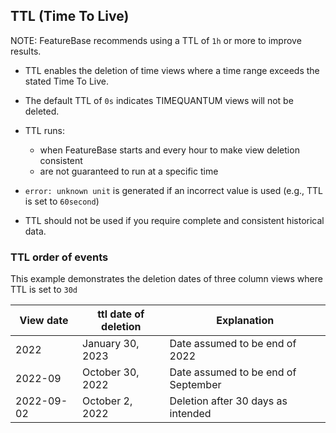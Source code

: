 ## TTL (Time To Live)

NOTE: FeatureBase recommends using a TTL of `1h` or more to improve results.

* TTL enables the deletion of time views where a time range exceeds the stated Time To Live.
* The default TTL of `0s` indicates TIMEQUANTUM views will not be deleted.
* TTL runs:
  * when FeatureBase starts and every hour to make view deletion consistent
  * are not guaranteed to run at a specific time
* `error: unknown unit` is generated if an incorrect value is used (e.g., TTL is set to `60second`)

* TTL should not be used if you require complete and consistent historical data.

### TTL order of events

This example demonstrates the deletion dates of three column views where TTL is set to `30d`

| View date | ttl date of deletion | Explanation |
|---|---|---|
| 2022 | January 30, 2023 | Date assumed to be end of 2022 |
| 2022-09 | October 30, 2022 | Date assumed to be end of September |
| 2022-09-02 | October 2, 2022 | Deletion after 30 days as intended |
